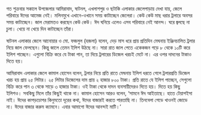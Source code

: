 গত শুক্রবার সকালে উপজেলার আমিরাবাদ, ষাটনল, এখলাশপুর ও ছটাকি এলাকার জেলেপাড়ায় দেখা যায়, জেলে পরিবারে ঈদের আমেজ নেই। মলিনমুখে এখানে-ওখানে সময় কাটাচ্ছেন জেলেরা। কেউ কেউ মাছ ধরার ট্রলারে অবসর সময় কাটাচ্ছেন। জাল মেরামতও করছেন কেউ কেউ। ঈদ ঘনিয়ে এলেও এসব পরিবারে নেই আনন্দ। ঘরে জ্বলছে না চুলা। খেয়ে না খেয়ে দিন কাটাচ্ছেন তাঁরা।

ষাটনল এলাকার জেলে আনোয়ার ও মো. ফজলুল (হজলা) বলেন, দেড় মাস ধরে প্রায় প্রতিদিন মেঘনায় ইঞ্জিনচালিত ট্রলার নিয়ে জাল ফেলছেন। কিন্তু জালে তেমন ইলিশ উঠছে না। সারা রাত জাল পেতে একেকজন গড়ে ৮ থেকে ১০টি করে ইলিশ পাচ্ছেন। এগুলো বিক্রি করে যে টাকা পান, তা দিয়ে ট্রলারের ডিজেল খরচই মেটে না। এর ওপর দাদনের টাকাও দিতে হয়।

আমিরাবাদ এলাকার জেলে কামাল হোসেন বলেন, ট্রলার নিয়ে প্রতি রাতে মেঘনায় ইলিশ ধরতে গেলে ট্রলারপ্রতি ডিজেল খরচ হয় প্রায় ২৫ লিটার। ২৫ লিটার ডিজেলের দাম প্রায় ২ হাজার ৮০০ টাকা। প্রতি রাতে যে ইলিশ পাচ্ছেন, সেগুলো বিক্রি করে পান ৩ থেকে সাড়ে ৩ হাজার টাকা। ওই টাকা থেকে দাদন ব্যবসায়ীদেরও দিতে হয়। দিতে হয় কিছু ইলিশও। সবকিছু মিলে তাঁর কিছুই থাকে না। কামাল হোসেন আরও বলেন, ‘সামনে ঈদ আইতাছে। হাতে টেয়াপইসা নাই। ঈদের কাপড়চোপর কিনুমতো দূরের কথা, ঈদের বাজারই করতে পারতাছি না। তিনবেলা পেডে খাওনই জোডে না। ঈদের বাজার করুম ক্যামনে। এবার আমাগো ঈদের আনন্দই মাটি।’
